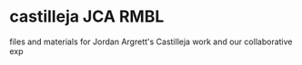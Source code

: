 # castilleja JCA RMBL
 files and materials for Jordan Argrett's Castilleja work and our collaborative exp
